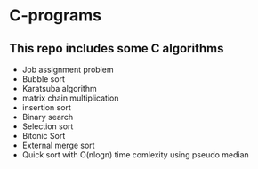 # C-programs

## This repo includes some C algorithms 


- Job assignment problem
- Bubble sort
- Karatsuba algorithm
- matrix chain multiplication
- insertion sort
- Binary search
- Selection sort
- Bitonic Sort
- External merge sort
- Quick sort with O(nlogn) time comlexity using pseudo median
